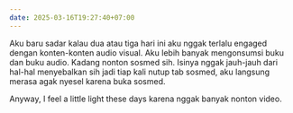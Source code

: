 ```yaml
---
date: 2025-03-16T19:27:40+07:00
---
```

Aku baru sadar kalau dua atau tiga hari ini aku nggak terlalu engaged dengan konten-konten audio visual. Aku lebih banyak mengonsumsi buku dan buku audio. Kadang nonton sosmed sih.  Isinya nggak jauh-jauh dari hal-hal menyebalkan sih jadi tiap kali nutup tab sosmed, aku langsung merasa agak nyesel karena buka sosmed. 


Anyway, I feel a little light these days karena nggak banyak nonton video. 